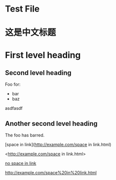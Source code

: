 # Test File

# 这是中文标题

First level heading
==========

 Second level heading
----------
Foo for:

* bar
* baz

 asdfasdf

 Another second level heading
-----------------

The foo has barred.


[space in link](http://example.com/space in link.html)

<http://example.com/space in link.html>

[no space in link](http://example.com/space%20in%20link.html)

<http://example.com/space%20in%20link.html>



